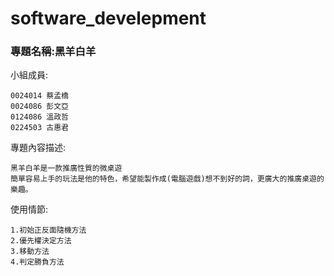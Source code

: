 # software_develepment

### 專題名稱:黑羊白羊 ###

小組成員:

    0024014 蔡孟橋
    0024086 彭文亞
    0124086 溫政哲
    0224503 古惠君
    
專題內容描述:

    黑羊白羊是一款推廣性質的微桌遊
    簡單容易上手的玩法是他的特色，希望能製作成(電腦遊戲)想不到好的詞，更廣大的推廣桌遊的樂趣。

使用情節:

    1.初始正反面隨機方法
    2.優先權決定方法
    3.移動方法
    4.判定勝負方法
